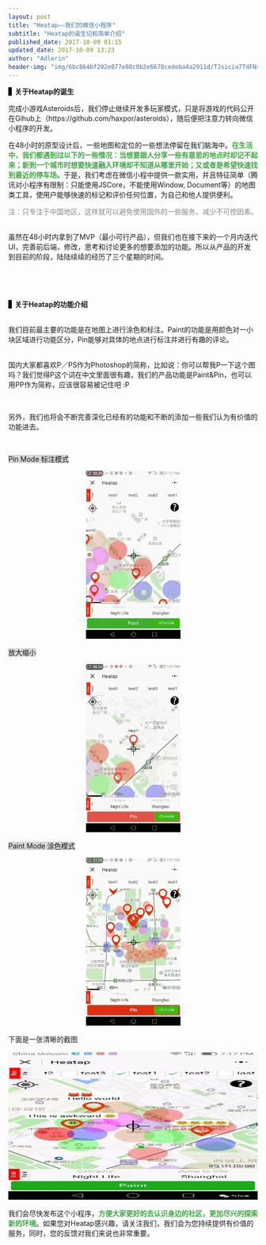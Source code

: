 ```yaml
---
layout: post
title: "Heatap——我们的微信小程序"
subtitle: "Heatap的诞生记和简单介绍"
published_date: 2017-10-09 01:15
updated_date: 2017-10-09 13:23
author: "Adlerin"
header-img: "img/6bc864bf202e077e08c0b2e6678cedeba4a2911d/TJsicia7TdFNs1O5kRuibLzDFib1PTA7eaAru0ByvLGw9gyeDhWibviaExwZtiaN2yJYGhbvWUsalgtU5U4Y2IHAQiaXng.jpeg"
---
```


<p><strong><span style="background-color: rgb(0, 0, 0);">&nbsp;&nbsp;</span>&nbsp;&nbsp;关于Heatap的诞生</strong></p><p>完成小游戏Asteroids后，我们停止继续开发多玩家模式，只是将游戏的代码公开在Gihub上（https://github.com/haxpor/asteroids），随后便把注意力转向微信小程序的开发。</p><p>在48小时的原型设计后，一些地图和定位的一些想法停留在我们脑海中。<span style="color: rgb(61, 167, 66);"><strong>在生活中，我们都遇到过以下的一些情况：当想要跟人分享一些有意思的地点时却记不起来；新到一个城市时想要快速融入环境却不知道从哪里开始；又或者是希望快速找到最近的停车场。</strong></span>于是，我们考虑在微信小程中提供一款实用，并且特征简单（腾讯对小程序有限制：只能使用JSCore，不能使用Window, Document等）的地图类工具，使用户能够快速的标记和评价任何位置，为自己和他人提供便利。</p><p><span style="font-size: 14px;color: rgb(136, 136, 136);">注</span><span style="font-size: 14px;color: rgb(136, 136, 136);">：只专注于中国地区，这样就可以避免使用国外的一些服务，减少不可控因素。</span><br  /></p><p><br  />虽然在48小时内拿到了MVP（最小可行产品），但我们也在接下来的一个月内迭代UI，完善前后端，修改，思考和讨论更多的想要添加的功能。所以从产品的开发到目前的阶段，陆陆续续的经历了三个星期的时间。</p><p>&nbsp;&nbsp;</p><p>&nbsp;<br  /></p><p><strong><span style="background-color: rgb(0, 0, 0);">&nbsp;&nbsp;</span>&nbsp;&nbsp;关于Heatap的功能介绍</strong></p><p><br  />我们目前最主要的功能是在地图上进行涂色和标注。Paint的功能是用颜色对一小块区域进行功能区分，Pin能够对具体的地点进行标注并进行有趣的评论。</p><p><br  />国内大家都喜欢P／PS作为Photoshop的简称，比如说：你可以帮我P一下这个图吗？我们觉得P这个词在中文里面很有趣，我们的产品功能是Paint&amp;Pin，也可以用PP作为简称，应该很容易被记住吧 :P</p><p>&nbsp;</p><p>另外，我们也将会不断完善深化已经有的功能和不断的添加一些我们认为有价值的功能进去。</p><p><span style="background-color: rgb(214, 214, 214);"><br  /></span></p><p><span style="background-color: rgb(214, 214, 214);">Pin Mode 标注模式</span></p><p style="text-align: center;"><img data-type="gif" src="/img/6bc864bf202e077e08c0b2e6678cedeba4a2911d/TJsicia7TdFNtZwMxOmTkwqtBduIXPMpRZ5ROFErXcrGekaumlgomzMJ5VX2uXJXl60wIqmlibmPgEpnGgRChmiabA.gif" style="" class="" data-ratio="1.774869109947644" data-w="191"  /></p><p><span style="background-color: rgb(214, 214, 214);">放大缩小</span><br  /></p><p style="text-align: center;"><img data-type="gif" src="/img/6bc864bf202e077e08c0b2e6678cedeba4a2911d/TJsicia7TdFNtZwMxOmTkwqtBduIXPMpRZYzvAvnfLcFkCFD8qQpMeWVcwfSBZRicict0Glr0sp3Zyvqib1ibf8U79ibw.gif" style="" class="" data-ratio="1.774869109947644" data-w="191"  /></p><p><span style="background-color: rgb(214, 214, 214);">Paint Mode 涂色模式</span></p><p style="text-align: center;"><img data-type="gif" src="/img/6bc864bf202e077e08c0b2e6678cedeba4a2911d/TJsicia7TdFNtZwMxOmTkwqtBduIXPMpRZrkWDWtqMsTWMZXaicHWibLPWUIXBRy90J8ZrwhTliboIrdzg9hBHpKS8w.gif" style="" class="" data-ratio="1.774869109947644" data-w="191"  /></p><p>下面是一张清晰的截图</p><p><img width="640" height="300"  data-type="jpeg" src="/img/6bc864bf202e077e08c0b2e6678cedeba4a2911d/TJsicia7TdFNtZwMxOmTkwqtBduIXPMpRZe3XEDXj736SofgNXuibAzjlLZs7oBZb51DLbDnmFtVZm3PqevjlCYIA.jpeg" class="" data-ratio="1.7775" data-w="800"  /></p><p>我们会尽快发布这个小程序，<strong><span style="text-decoration: none;color: rgb(61, 167, 66);">方便大家更好的去认识身边的社区，更加尽兴的探索新的环境</span></strong>。如果您对Heatap感兴趣，请关注我们，我们会为您持续提供有价值的服务，同时，您的反馈对我们来说也非常重要。<br  /></p>